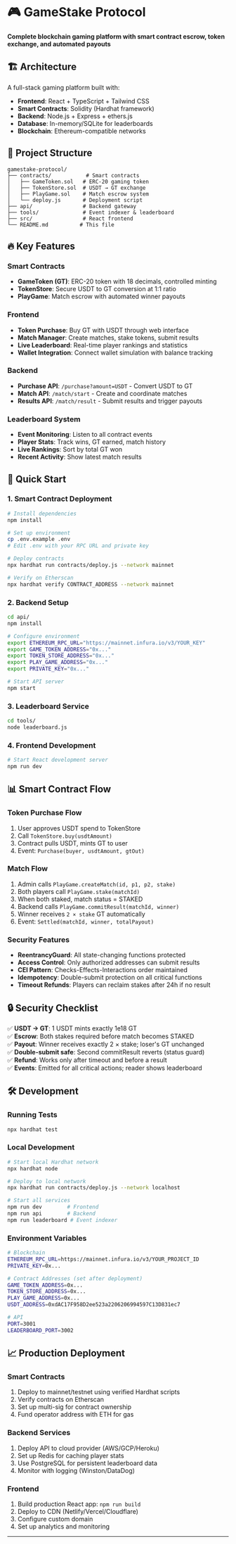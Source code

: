 # 🎮 GameStake Protocol

**Complete blockchain gaming platform with smart contract escrow, token exchange, and automated payouts**

## 🏗️ Architecture

A full-stack gaming platform built with:

- **Frontend**: React + TypeScript + Tailwind CSS
- **Smart Contracts**: Solidity (Hardhat framework)
- **Backend**: Node.js + Express + ethers.js
- **Database**: In-memory/SQLite for leaderboards
- **Blockchain**: Ethereum-compatible networks

## 📁 Project Structure

```
gamestake-protocol/
├── contracts/           # Smart contracts
│   ├── GameToken.sol   # ERC-20 gaming token
│   ├── TokenStore.sol  # USDT → GT exchange
│   ├── PlayGame.sol    # Match escrow system
│   └── deploy.js       # Deployment script
├── api/                # Backend gateway
├── tools/              # Event indexer & leaderboard
├── src/                # React frontend
└── README.md          # This file
```

## 🔥 Key Features

### Smart Contracts
- **GameToken (GT)**: ERC-20 token with 18 decimals, controlled minting
- **TokenStore**: Secure USDT to GT conversion at 1:1 ratio
- **PlayGame**: Match escrow with automated winner payouts

### Frontend
- **Token Purchase**: Buy GT with USDT through web interface
- **Match Manager**: Create matches, stake tokens, submit results
- **Live Leaderboard**: Real-time player rankings and statistics
- **Wallet Integration**: Connect wallet simulation with balance tracking

### Backend
- **Purchase API**: `/purchase?amount=USDT` - Convert USDT to GT
- **Match API**: `/match/start` - Create and coordinate matches
- **Results API**: `/match/result` - Submit results and trigger payouts

### Leaderboard System
- **Event Monitoring**: Listen to all contract events
- **Player Stats**: Track wins, GT earned, match history
- **Live Rankings**: Sort by total GT won
- **Recent Activity**: Show latest match results

## 🚀 Quick Start

### 1. Smart Contract Deployment

```bash
# Install dependencies
npm install

# Set up environment
cp .env.example .env
# Edit .env with your RPC URL and private key

# Deploy contracts
npx hardhat run contracts/deploy.js --network mainnet

# Verify on Etherscan
npx hardhat verify CONTRACT_ADDRESS --network mainnet
```

### 2. Backend Setup

```bash
cd api/
npm install

# Configure environment
export ETHEREUM_RPC_URL="https://mainnet.infura.io/v3/YOUR_KEY"
export GAME_TOKEN_ADDRESS="0x..."
export TOKEN_STORE_ADDRESS="0x..."
export PLAY_GAME_ADDRESS="0x..."
export PRIVATE_KEY="0x..."

# Start API server
npm start
```

### 3. Leaderboard Service

```bash
cd tools/
node leaderboard.js
```

### 4. Frontend Development

```bash
# Start React development server
npm run dev
```

## 📊 Smart Contract Flow

### Token Purchase Flow
1. User approves USDT spend to TokenStore
2. Call `TokenStore.buy(usdtAmount)`
3. Contract pulls USDT, mints GT to user
4. Event: `Purchase(buyer, usdtAmount, gtOut)`

### Match Flow
1. Admin calls `PlayGame.createMatch(id, p1, p2, stake)`
2. Both players call `PlayGame.stake(matchId)` 
3. When both staked, match status = STAKED
4. Backend calls `PlayGame.commitResult(matchId, winner)`
5. Winner receives `2 × stake` GT automatically
6. Event: `Settled(matchId, winner, totalPayout)`

### Security Features
- **ReentrancyGuard**: All state-changing functions protected
- **Access Control**: Only authorized addresses can submit results
- **CEI Pattern**: Checks-Effects-Interactions order maintained
- **Idempotency**: Double-submit protection on all critical functions
- **Timeout Refunds**: Players can reclaim stakes after 24h if no result

## 🔒 Security Checklist

✅ **USDT → GT**: 1 USDT mints exactly 1e18 GT  
✅ **Escrow**: Both stakes required before match becomes STAKED  
✅ **Payout**: Winner receives exactly 2 × stake; loser's GT unchanged  
✅ **Double-submit safe**: Second commitResult reverts (status guard)  
✅ **Refund**: Works only after timeout and before a result  
✅ **Events**: Emitted for all critical actions; reader shows leaderboard  

## 🛠️ Development

### Running Tests
```bash
npx hardhat test
```

### Local Development
```bash
# Start local Hardhat network
npx hardhat node

# Deploy to local network
npx hardhat run contracts/deploy.js --network localhost

# Start all services
npm run dev        # Frontend
npm run api        # Backend
npm run leaderboard # Event indexer
```

### Environment Variables
```bash
# Blockchain
ETHEREUM_RPC_URL=https://mainnet.infura.io/v3/YOUR_PROJECT_ID
PRIVATE_KEY=0x...

# Contract Addresses (set after deployment)
GAME_TOKEN_ADDRESS=0x...
TOKEN_STORE_ADDRESS=0x...
PLAY_GAME_ADDRESS=0x...
USDT_ADDRESS=0xdAC17F958D2ee523a2206206994597C13D831ec7

# API
PORT=3001
LEADERBOARD_PORT=3002
```

## 📈 Production Deployment

### Smart Contracts
1. Deploy to mainnet/testnet using verified Hardhat scripts
2. Verify contracts on Etherscan
3. Set up multi-sig for contract ownership
4. Fund operator address with ETH for gas

### Backend Services
1. Deploy API to cloud provider (AWS/GCP/Heroku)
2. Set up Redis for caching player stats
3. Use PostgreSQL for persistent leaderboard data
4. Monitor with logging (Winston/DataDog)

### Frontend
1. Build production React app: `npm run build`
2. Deploy to CDN (Netlify/Vercel/Cloudflare)
3. Configure custom domain
4. Set up analytics and monitoring



---


